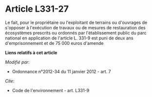 # Article L331-27

Le fait, pour le propriétaire ou l'exploitant de terrains ou d'ouvrages de s'opposer à l'exécution de travaux ou de mesures
de restauration des écosystèmes prescrits ou ordonnés par l'établissement public du parc national en application de l'article
L. 331-9 est puni de deux ans d'emprisonnement et de 75 000 euros d'amende

**Liens relatifs à cet article**

_Modifié par_:

  - Ordonnance n°2012-34 du 11 janvier 2012 - art. 7

_Cite_:

  - Code de l'environnement - art. L331-9
